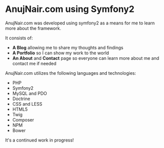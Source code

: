 # AnujNair.com using Symfony2

AnujNair.com was developed using symfony2 as a means for me to learn more about the framework.

It consists of:

* **A Blog** allowing me to share my thoughts and findings
* **A Portfolio** so I can show my work to the world
* **An About** and **Contact** page so everyone can learn more about me and contact me if needed

AnujNair.com utilizes the following languages and technologies:

* PHP
* Symfony2
* MySQL and PDO
* Doctrine
* CSS and LESS
* HTML5
* Twig
* Composer
* NPM
* Bower

It's a continued work in progress!
